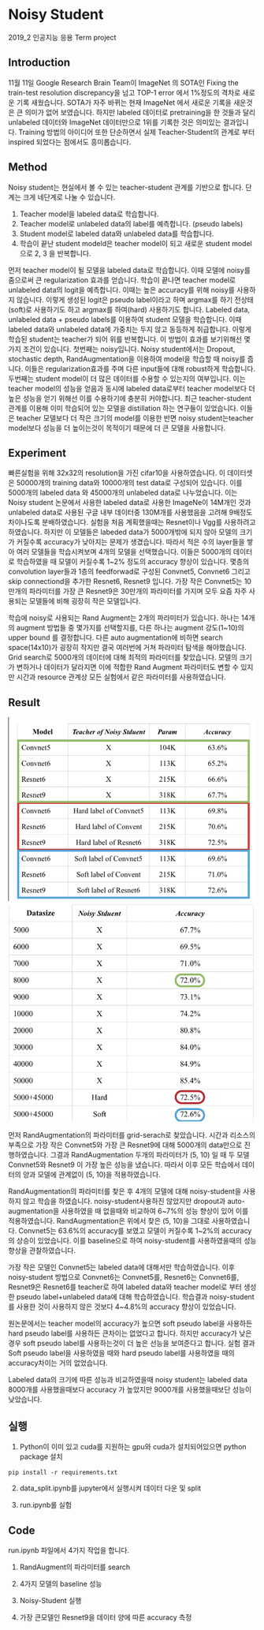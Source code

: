 # Noisy Student

2019_2 인공지능 응용 Term project



## Introduction
11월 11일 Google Research Brain Team이 ImageNet 의 SOTA인 Fixing the train-test resolution discrepancy을 넘고 TOP-1 error 에서 1%정도의 격차로 새로운 기록 새웠습니다. SOTA가 자주 바뀌는 현재 ImageNet 에서 새로운 기록을 새운것은 큰 의미가 없어 보였습니다. 하지만 labeled 데이터로 pretraining을 한 것들과 달리 unlabeled 데이터와 ImageNet 데이터만으로 1위를 기록한 것은 의미있는 결과입니다. Training 방법의 아이디어 또한 단순하면서 실제 Teacher-Student의 관계로 부터 inspired 되었다는 점에서도 흥미롭습니다. 

## Method
Noisy student는 현실에서 볼 수 있는 teacher-student 관계를 기반으로 합니다. 단계는 크게 네단계로 나눌 수 있습니다. 
1) Teacher model을 labeled data로 학습합니다.
2) Teacher model로 unlabeled data의 label를 예측합니다. (pseudo labels)
3) Student model로 labeled data와 unlabeled data를 학습합니다.
4) 학습이 끝난 student modeld은 teacher model이 되고 새로운 student model으로 2, 3 을 반복합니다.

먼저 teacher model이 될 모델을 labeled data로 학습합니다. 이때 모델에 noisy를 줌으로써 큰 regularization 효과를 얻습니다. 학습이 끝나면 teacher model로 unlabeled data의 logit을 예측합니다. 이때는 높은 accuracy를 위해 noisy를 사용하지 않습니다. 이렇게 생성된 logit은 pseudo label이라고 하며 argmax를 하기 전상태(soft)로 사용하기도 하고 argmax를 하여(hard) 사용하기도 합니다. Labeled data, unlabeled data + pseudo labels를 이용하여 student 모델을 학습합니다. 이때 labeled data와 unlabeled data에 가중치는 두지 않고 동등하게 취급합니다. 이렇게 학습된 student는 teacher가 되어 위를 반복합니다.
이 방법이 효과를 보기위해선 몇가지 조건이 있습니다. 첫번째는 noisy입니다. Noisy student에서는 Dropout, stochastic depth, RandAugmentation을 이용하여 model을 학습할 때 noisy를 줍니다. 이들은 regularization효과를 주며 다른 input들에 대해 robust하게 학습합니다.
두번째는 student model이 더 많은 데이터를 수용할 수 있는지의 여부입니다. 이는 teacher model의 성능을 얻음과 동시에 labeled data로부터 teacher model보다 더 높은 성능을 얻기 위해선 이를 수용하기에 충분히 커야합니다. 최근 teacher-student 관계를 이용해 이미 학습되어 있는 모델을 distillation 하는 연구들이 있었습니다. 이들은 teacher 모델보다 더 작은 크기의 model를 이용한 반면 noisy student는teacher model보다 성능을 더 높이는것이 목적이기 때문에 더 큰 모델을 사용합니다.

## Experiment
빠른실험을 위해 32x32의 resolution을 가진 cifar10을 사용하였습니다. 이 데이터셋은 50000개의 training data와 10000개의 test data로 구성되어 있습니다. 이를 5000개의 labeled data 와 45000개의 unlabeled data로 나누었습니다. 이는 Noisy student 논문에서 사용한 labeled data로 사용한 ImageNe이 14M개인 것과 unlabeled data로 사용된 구글 내부 데이터중 130M개를 사용했음을 고려해 9배정도 차이나도록 분배하였습니다.
실험을 처음 계획했을때는 Resnet이나 Vgg를 사용하려고 하였습니다. 하지만 이 모델들은  labeded data가 5000개밖에 되지 않아 모델의 크기가 커질수록 accuracy가 낮아지는 문제가 생겼습니다. 따라서 적은 수의 layer들을 쌓아 여러 모델들을 학습시켜보며 4개의 모델을 선택했습니다. 이들은 5000개의 데이터로 학습하였을 때 모델이 커질수록 1\~2% 정도의 accuracy 향상이 있습니다. 몇층의 convolution layer들과 1층의 feedforwad로 구성된 Convnet5, Convnet6 그리고 skip connectiond을 추가한 Resnet6, Resnet9 입니다. 가장 작은 Convnet5는 10만개의 파라미터를 가장 큰 Resnet9은 30만개의 파라미터를 가지며 모두 요즘 자주 사용되는 모델들에 비해 굉장히 작은 모델입니다.  

학습에 noisy로 사용되는 Rand Augment는 2개의 파라미터가 있습니다. 하나는 14개의 augment 방법들 중 몇가지를 선택할지를, 다른 하나는 augment 강도(1\~10)의 upper bound 를 결정합니다. 다른 auto augmentation에 비하면 search space(14x10)가 굉장히 작지만 결국 여러번에 거쳐 파라미터 탐색을 해야했습니다. Grid search로 5000개의 데이터에 대해 최적의 파라미터를 찾았습니다. 모델의 크기가 변하거나 데이터가 달라지면 이에 적합한 Rand Augment 파라미터도 변할 수 있지만 시간과 resource 관계상 모든 실험에서 같은 파라미터를 사용하였습니다.

## Result
<img src="assets/result1.png" width="500">
<img src="assets/result2.png" width="500">

먼저 RandAugmentation의 파라미터를 grid-serach로 찾았습니다. 시간과 리소스의 부족으로 가장 작은 Convnet5와 가장 큰 Resnet9에 대해 5000개의 data만으로 진행하였습니다. 그결과 RandAugmentation 두개의 파라미터가 (5, 10) 일 때 두 모델 Convnet5와 Resnet9 이 가장 높은 성능을 냈습니다. 따라서 이후 모든 학습에서 데이터의 양과 모델에 관계없이 (5, 10)을 적용하였습니다.

RandAugmentation의 파라미터를 찾은 후 4개의 모델에 대해 noisy-student을 사용하지 않고 학습을 하였습니다. noisy-student사용하진 않았지만 dropout과 auto-augmentation을 사용하였을 때 없을때와 비교하여 6\~7%의 성능 향상이 있어 이를 적용하였습니다. RandAugmentation은 위에서 찾은 (5, 10)을 그대로 사용하였습니다. Convnet5는 63.6%의 accuracy를 보였고 모델이 커질수록 1\~2%의 accuracy의 상승이 있었습니다. 이를 baseline으로 하여 noisy-student를 사용하였을때의 성능 향상을 관찰하였습니다.

가장 작은 모델인 Convnet5는 labeled data에 대해서만 학습하였습니다. 이후 noisy-student 방법으로 Convnet6는 Convnet5를, Resnet6는 Convnet6를, Resnet9은 Resnet6를 teacher로 하여 labeled data와 teacher model로 부터 생성한 pseudo label+unlabeled data에 대해 학습하였습니다. 학습결과 noisy-student를 사용한 것이 사용하지 않은 것보다 4\~4.8%의 accuracy 향상이 있었습니다. 

원논문에서는 teacher model의 accuracy가 높으면 soft pseudo label을 사용하든 hard pseudo label를 사용하든 큰차이는 없었다고 합니다. 하지만 accuracy가 낮은 경우 soft pseudo label를 사용하는것이 더 높은 선능을 보여준다고 합니다. 실험 결과 Soft pseudo label을 사용하였을 때와 hard pseudo label를 사용하였을 때의 accuracy차이는 거의 없었습니다.

Labeled data의 크기에 따른 성능과 비교하였을때 noisy student는 labeled data 8000개를 사용했을때보다 accuracy 가 높았지만 9000개를 사용했을때보단 성능이 낮았습니다. 

## 실행

1. Python이 이미 있고 cuda를 지원하는 gpu와 cuda가 설치되어있으면 python package 설치

```
pip install -r requirements.txt
```

2. data_split.ipynb를 jupyter에서 실행시켜 데이터 다운 및 split

3. run.ipynb롤 실험

## Code
run.ipynb 파일에서 4가지 작업을 합니다.

1. RandAugment의 파라미터를 search

2. 4가지 모델의 baseline 성능

3. Noisy-Student 실행

4. 가장 큰모델인 Resnet9을 데이터 양에 따른 accuracy 측정
